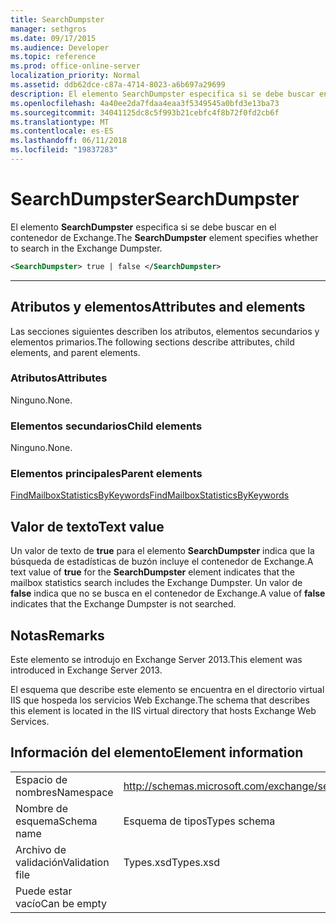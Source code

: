 ```yaml
---
title: SearchDumpster
manager: sethgros
ms.date: 09/17/2015
ms.audience: Developer
ms.topic: reference
ms.prod: office-online-server
localization_priority: Normal
ms.assetid: ddb62dce-c87a-4714-8023-a6b697a29699
description: El elemento SearchDumpster especifica si se debe buscar en el contenedor de Exchange.
ms.openlocfilehash: 4a40ee2da7fdaa4eaa3f5349545a0bfd3e13ba73
ms.sourcegitcommit: 34041125dc8c5f993b21cebfc4f8b72f0fd2cb6f
ms.translationtype: MT
ms.contentlocale: es-ES
ms.lasthandoff: 06/11/2018
ms.locfileid: "19837283"
---
```

# <a name="searchdumpster"></a><span data-ttu-id="4605c-103">SearchDumpster</span><span class="sxs-lookup"><span data-stu-id="4605c-103">SearchDumpster</span></span>

<span data-ttu-id="4605c-104">El elemento **SearchDumpster** especifica si se debe buscar en el contenedor de Exchange.</span><span class="sxs-lookup"><span data-stu-id="4605c-104">The **SearchDumpster** element specifies whether to search in the Exchange Dumpster.</span></span> 
  
```XML
<SearchDumpster> true | false </SearchDumpster>
```

 ****
## <a name="attributes-and-elements"></a><span data-ttu-id="4605c-105">Atributos y elementos</span><span class="sxs-lookup"><span data-stu-id="4605c-105">Attributes and elements</span></span>

<span data-ttu-id="4605c-106">Las secciones siguientes describen los atributos, elementos secundarios y elementos primarios.</span><span class="sxs-lookup"><span data-stu-id="4605c-106">The following sections describe attributes, child elements, and parent elements.</span></span>
  
### <a name="attributes"></a><span data-ttu-id="4605c-107">Atributos</span><span class="sxs-lookup"><span data-stu-id="4605c-107">Attributes</span></span>

<span data-ttu-id="4605c-108">Ninguno.</span><span class="sxs-lookup"><span data-stu-id="4605c-108">None.</span></span>
  
### <a name="child-elements"></a><span data-ttu-id="4605c-109">Elementos secundarios</span><span class="sxs-lookup"><span data-stu-id="4605c-109">Child elements</span></span>

<span data-ttu-id="4605c-110">Ninguno.</span><span class="sxs-lookup"><span data-stu-id="4605c-110">None.</span></span>
  
### <a name="parent-elements"></a><span data-ttu-id="4605c-111">Elementos principales</span><span class="sxs-lookup"><span data-stu-id="4605c-111">Parent elements</span></span>

[<span data-ttu-id="4605c-112">FindMailboxStatisticsByKeywords</span><span class="sxs-lookup"><span data-stu-id="4605c-112">FindMailboxStatisticsByKeywords</span></span>](findmailboxstatisticsbykeywords.md)
  
## <a name="text-value"></a><span data-ttu-id="4605c-113">Valor de texto</span><span class="sxs-lookup"><span data-stu-id="4605c-113">Text value</span></span>

<span data-ttu-id="4605c-114">Un valor de texto de **true** para el elemento **SearchDumpster** indica que la búsqueda de estadísticas de buzón incluye el contenedor de Exchange.</span><span class="sxs-lookup"><span data-stu-id="4605c-114">A text value of **true** for the **SearchDumpster** element indicates that the mailbox statistics search includes the Exchange Dumpster.</span></span> <span data-ttu-id="4605c-115">Un valor de **false** indica que no se busca en el contenedor de Exchange.</span><span class="sxs-lookup"><span data-stu-id="4605c-115">A value of **false** indicates that the Exchange Dumpster is not searched.</span></span> 
  
## <a name="remarks"></a><span data-ttu-id="4605c-116">Notas</span><span class="sxs-lookup"><span data-stu-id="4605c-116">Remarks</span></span>

<span data-ttu-id="4605c-117">Este elemento se introdujo en Exchange Server 2013.</span><span class="sxs-lookup"><span data-stu-id="4605c-117">This element was introduced in Exchange Server 2013.</span></span>
  
<span data-ttu-id="4605c-118">El esquema que describe este elemento se encuentra en el directorio virtual IIS que hospeda los servicios Web Exchange.</span><span class="sxs-lookup"><span data-stu-id="4605c-118">The schema that describes this element is located in the IIS virtual directory that hosts Exchange Web Services.</span></span>
  
## <a name="element-information"></a><span data-ttu-id="4605c-119">Información del elemento</span><span class="sxs-lookup"><span data-stu-id="4605c-119">Element information</span></span>

|||
|:-----|:-----|
|<span data-ttu-id="4605c-120">Espacio de nombres</span><span class="sxs-lookup"><span data-stu-id="4605c-120">Namespace</span></span>  <br/> |http://schemas.microsoft.com/exchange/services/2006/types  <br/> |
|<span data-ttu-id="4605c-121">Nombre de esquema</span><span class="sxs-lookup"><span data-stu-id="4605c-121">Schema name</span></span>  <br/> |<span data-ttu-id="4605c-122">Esquema de tipos</span><span class="sxs-lookup"><span data-stu-id="4605c-122">Types schema</span></span>  <br/> |
|<span data-ttu-id="4605c-123">Archivo de validación</span><span class="sxs-lookup"><span data-stu-id="4605c-123">Validation file</span></span>  <br/> |<span data-ttu-id="4605c-124">Types.xsd</span><span class="sxs-lookup"><span data-stu-id="4605c-124">Types.xsd</span></span>  <br/> |
|<span data-ttu-id="4605c-125">Puede estar vacío</span><span class="sxs-lookup"><span data-stu-id="4605c-125">Can be empty</span></span>  <br/> ||
   

